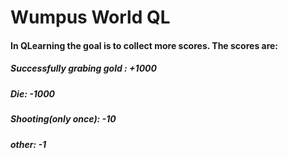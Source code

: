 # Wumpus World QL
#### In QLearning the goal is to collect more scores. The scores are:
##### Successfully grabing gold : +1000
##### Die: -1000
##### Shooting(only once): -10
##### other: -1

